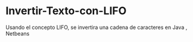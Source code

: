 # Invertir-Texto-con-LIFO
Usando el concepto LIFO, se invertira una cadena de caracteres en Java , Netbeans
